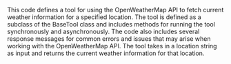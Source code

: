 This code defines a tool for using the OpenWeatherMap API to fetch current weather information for a specified location. The tool is defined as a subclass of the BaseTool class and includes methods for running the tool synchronously and asynchronously. The code also includes several response messages for common errors and issues that may arise when working with the OpenWeatherMap API. The tool takes in a location string as input and returns the current weather information for that location.

